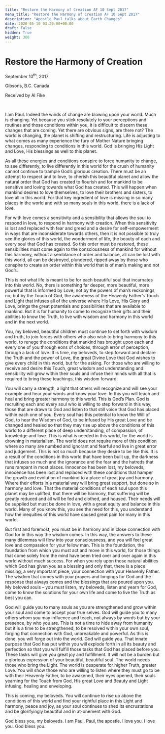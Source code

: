 ```yaml
---
title: "Restore the Harmony of Creation AF 10 Sept 2017"
menu_title: "Restore the Harmony of Creation AF 10 Sept 2017"
description: "Apostle Paul talks about Earth Changes"
date: 2020-05-10 03:20:00+00:00
draft: False
hidden: True
weight: 300
---
```

# Restore the Harmony of Creation

September 10<sup>th</sup>, 2017

Gibsons, B.C. Canada

Received by Al Fike

 

I am Paul. Indeed the winds of change are blowing upon your world. Much is changing. Yet because you stick resolutely to your perceptions and routines and those conditions within you, it is difficult to discern these changes that are coming. Yet there are obvious signs, are there not? The world is changing, the planet is shifting and restructuring. Life is adjusting to what comes as many experience the fury of Mother Nature bringing changes, responding to conditions in this world. God is bringing His Light and Love, His blessings as well to this planet.

As all these energies and conditions conspire to force humanity to change, to see differently, to live differently in this world for the crush of humanity cannot continue to trample God’s glorious creation. There must be an attempt to respect and to love, to cherish this beautiful planet and allow the natural order that God has created to flourish and for mankind to be sensitive and loving towards what God has created. This will happen when mankind desires to love themselves, to love their brothers and sisters, to love all in this world. For that key ingredient of love is missing in so many places in the world and with so many souls in this world, there is a lack of love.

For with love comes a sensitivity and a sensibility that allows the soul to respond in love, to respond in harmony with creation. When this sensitivity is lost and replaced with fear and greed and a desire for self-empowerment in ways that are inconsiderate towards others, then it is not possible to truly see the glories of this world, the wonderment of life, the beauty of each and every soul that God has created. So this order must be restored, these sensibilities must come again to the consciousness of mankind for without this harmony, without a semblance of order and balance, all can be lost with this world, all can be destroyed, plundered, ripped away by those who conspire to create an order within this world that is of man’s making and not God’s.

This is not what life is meant to be for each beautiful soul that incarnates into this world. No, there is something far deeper, more beautiful, more powerful that is informed by Love, not by the powers of man’s reckonings, no, but by the Touch of God, the awareness of the Heavenly Father’s Touch and Light that infuses all of the universe where His Love, His Glory and Love, brings the great potentials and possibilities that are available to mankind. But it is for humanity to come to recognize their gifts and their abilities to know the Truth, to live with wisdom and harmony in this world and in the next world.

You, my beloved, beautiful children must continue to set forth with wisdom and truth, to join forces with others who also wish to bring harmony to this world, to renege the conditions that mankind has brought upon each and every one of you through eons of choices, through error of perception, through a lack of love. It is time, my beloveds, to step forward and declare the Truth and the power of Love, the great Divine Love that God wishes to give every child in this world, but for the asking. For those who are willing to receive and desire this Touch, great wisdom and understanding and sensibility will grow within their souls and infuse their minds with all that is required to bring these teachings, this wisdom forward.

You will carry a strength, a light that others will recognize and will see your example and hear your words and know your love. In this you will teach and heal and bring greater harmony to this world. This is God’s Plan. God is recruiting each and every soul who is willing to step forward in this way, those that are drawn to God and listen to that still voice that God has placed within each one of you. Every soul has this potential to know the Will of God, to hear the Wisdom of God, to be infused by His great Love and be changed and healed so that they may rise up above the conditions of this world to a different place of deep understanding, of compassion, of knowledge and love. This is what is needed in this world, for the world is drowning in materialism. The world does not require more of this condition where so many are numbed and ignorant and fearful and live in great error and judgement. This is not so much because they desire to be like this. It is a result of the conditions in this world that have been built up, the darkness that infuses so much and the ignorance and the fear and the hatreds that runs rampant in most places. Innocence has been lost, my beloveds, innocence has been lost and replaced with these conditions that hamper the growth and evolution of mankind to a place of great joy and harmony. Where their efforts in a material way will bring great support, but done so in harmony and love. That the material conditions of each soul upon this planet may be uplifted, that there will be harmony, that suffering will be greatly reduced and all will be fed and clothed, and housed. Their needs will be supplied but must be done in love, with a great equity and balance in this world. Many of you know this, you see the need for this, you understand how the inequities of this world have caused great pain for many in this world.

But first and foremost, you must be in harmony and in close connection with God for in this way the wisdom comes. In this way, the answers to these many dilemmas will flow into your consciousness, and you will feel great love and compassion for your fellow man. This is the foundation, the foundation from which you must act and move in this world, for those things that come solely from the mind have been tried over and over again in this world without much success. For when you rely upon those natural abilities which God has given you as a blessing and only that, there is a piece missing, a very important piece, your connection with your Heavenly Father. The wisdom that comes with your prayers and longings for God and the response that always comes and the blessings that are poured upon you. My beloved souls – you must listen, my beloveds, listen and yearn for God, come to know the solutions for your own life and come to live the Truth as best you can.

God will guide you to many souls as you are strengthened and grow within your soul and come to accept your true selves. God will guide you to many others whom you may influence and teach, not always by words but by your presence, by who you are. This is not a time to hide away from humanity but it is a time to be strengthened, to be resolved within your own soul, forging that connection with God, unbreakable and powerful. As this is done, you will forge out into the world. God will guide you. That innate purpose that God has put within you will explode forth in all its beauty and perfection so that you will fulfill those tasks that God has placed before you. These tasks will give you great joy and fulfillment. It will not be a burden but a glorious expression of your beautiful, beautiful soul. The world needs those who bring the Light. The world is desperate for higher Truth, greater Love. You will show those who are willing to listen where they must go to be with their Heavenly Father, to be awakened, their eyes opened, their souls yearning for the Touch from God, His great Love and Beauty and Light infusing, healing and enveloping.

This is coming, my beloveds. You will continue to rise up above the conditions of this world and find your rightful place in this Light and harmony, peace and joy, as your soul continues to shed its encrustations and be glorifyingly beautiful and in at-onement with God.

God bless you, my beloveds. I am Paul, Paul, the apostle. I love you. I love you. God bless you.
